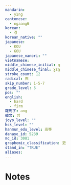 ```yaml
---
mandarin:
  - yìng
cantonese:
  - ngaang6
korean:
  - 경
korean_native: ""
japanese:
  - KOU
  - GOU
japanese_nanori: ""
vietnamese:
middle_chinese_initial: ŋ
middle_chinese_final: ɣɛŋ
stroke_count: 12
radical: 石
skip_number: 1-5-7
grade_level: 5
pos: ""
english:
  - hard
  - firm
羅馬字: ang
韓文: 앙
joyo_level: ""
hsk_level: ""
hanmun_edu_level: 高等
danayo_id: 5239
mc_id: 3081
graphemic_classification: 更
stand_in: "TRUE"
aliases:
---
```


# Notes
